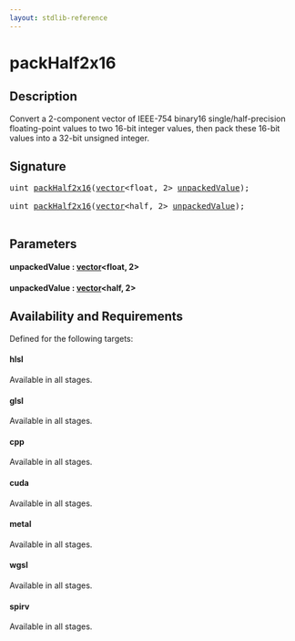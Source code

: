 ```yaml
---
layout: stdlib-reference
---
```


# packHalf2x16

## Description

Convert a 2-component vector of IEEE-754 binary16 single/half-precision floating-point
values to two 16-bit integer values, then pack these 16-bit values into a
32-bit unsigned integer.




## Signature 

<pre>
<span class="code_keyword">uint</span> <a href="packhalf2x16-4.md">packHalf2x16</a>(<a href="../types/vector/index.md" class="code_type">vector</a>&lt;<span class="code_keyword">float</span>, 2&gt; <a href="packhalf2x16-4.md#decl-unpackedValue" class="code_param">unpackedValue</a>);

<span class="code_keyword">uint</span> <a href="packhalf2x16-4.md">packHalf2x16</a>(<a href="../types/vector/index.md" class="code_type">vector</a>&lt;<span class="code_keyword">half</span>, 2&gt; <a href="packhalf2x16-4.md#decl-unpackedValue" class="code_param">unpackedValue</a>);

</pre>

## Parameters

####  <a id="decl-unpackedValue"></a>unpackedValue  : [vector](../types/vector/index.md)\<float, 2\>
####  <a id="decl-unpackedValue"></a>unpackedValue  : [vector](../types/vector/index.md)\<half, 2\>

## Availability and Requirements

Defined for the following targets:

#### hlsl
Available in all stages.

#### glsl
Available in all stages.

#### cpp
Available in all stages.

#### cuda
Available in all stages.

#### metal
Available in all stages.

#### wgsl
Available in all stages.

#### spirv
Available in all stages.




<script>
// Fix .md links to .html when on ReadTheDocs
if (window.location.hostname.includes('readthedocs') || 
    window.location.hostname.includes('rtfd.io')) {
  document.addEventListener('DOMContentLoaded', function() {
    const links = document.querySelectorAll('a');
    links.forEach(link => {
      const href = link.getAttribute('href');
      if (href && href.includes('.md')) {
        // This regex will handle .md links with or without fragment identifiers or query parameters
        link.href = link.href.replace(/(.+)\.md(#[^?]*)?(\?.*)?$/, '$1.html$2$3');
      }
    });
  });
}
</script>
